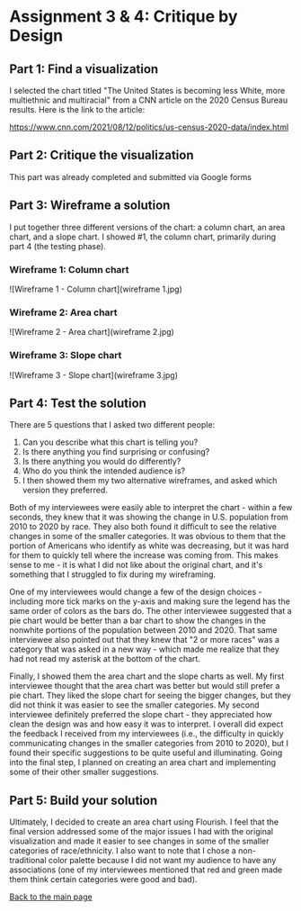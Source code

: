 # Assignment 3 & 4: Critique by Design

## Part 1: Find a visualization
I selected the chart titled "The United States is becoming less White, more multiethnic and multiracial" from a CNN article on the 2020 Census Bureau results. Here is the link to the article: 

<https://www.cnn.com/2021/08/12/politics/us-census-2020-data/index.html>


## Part 2: Critique the visualization
This part was already completed and submitted via Google forms


## Part 3: Wireframe a solution
I put together three different versions of the chart: a column chart, an area chart, and a slope chart. I showed #1, the column chart, primarily during part 4 (the testing phase).

### Wireframe 1: Column chart
![Wireframe 1 - Column chart](wireframe 1.jpg)

### Wireframe 2: Area chart
![Wireframe 2 - Area chart](wireframe 2.jpg)

### Wireframe 3: Slope chart
![Wireframe 3 - Slope chart](wireframe 3.jpg)


## Part 4: Test the solution
There are 5 questions that I asked two different people:
1. Can you describe what this chart is telling you?
2. Is there anything you find surprising or confusing?
3. Is there anything you would do differently?
4. Who do you think the intended audience is?
5. I then showed them my two alternative wireframes, and asked which version they preferred.

Both of my interviewees were easily able to interpret the chart - within a few seconds, they knew that it was showing the change in U.S. population from 2010 to 2020 by race. They also both found it difficult to see the relative changes in some of the smaller categories. It was obvious to them that the portion of Americans who identify as white was decreasing, but it was hard for them to quickly tell where the increase was coming from. This makes sense to me - it is what I did not like about the original chart, and it's something that I struggled to fix during my wireframing.

One of my interviewees would change a few of the design choices - including more tick marks on the y-axis and making sure the legend has the same order of colors as the bars do. The other interviewee suggested that a pie chart would be better than a bar chart to show the changes in the nonwhite portions of the population between 2010 and 2020. That same interviewee also pointed out that they knew that "2 or more races" was a category that was asked in a new way - which made me realize that they had not read my asterisk at the bottom of the chart.

Finally, I showed them the area chart and the slope charts as well. My first interviewee thought that the area chart was better but would still prefer a pie chart. They liked the slope chart for seeing the bigger changes, but they did not think it was easier to see the smaller categories. My second interviewee definitely preferred the slope chart - they appreciated how clean the design was and how easy it was to interpret. I overall did expect the feedback I received from my interviewees (i.e., the difficulty in quickly communicating changes in the smaller categories from 2010 to 2020), but I found their specific suggestions to be quite useful and illuminating. Going into the final step, I planned on creating an area chart and implementing some of their other smaller suggestions.

## Part 5: Build your solution
Ultimately, I decided to create an area chart using Flourish. I feel that the final version addressed some of the major issues I had with the original visualization and made it easier to see changes in some of the smaller categories of race/ethnicity. I also want to note that I chose a non-traditional color palette because I did not want my audience to have any associations (one of my interviewees mentioned that red and green made them think certain categories were good and bad).

<div class="flourish-embed flourish-chart" data-src="visualisation/7304399"><script src="https://public.flourish.studio/resources/embed.js"></script></div>


[Back to the main page](/README.md)
